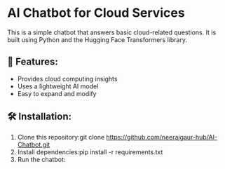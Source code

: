 
# AI Chatbot for Cloud Services

This is a simple chatbot that answers basic cloud-related questions.
It is built using Python and the Hugging Face Transformers library.

## 🚀 Features:
- Provides cloud computing insights
- Uses a lightweight AI model
- Easy to expand and modify

## 🛠 Installation:
1. Clone this repository:git clone https://github.com/neerajgaur-hub/AI-Chatbot.git
2. Install dependencies:pip install -r requirements.txt
3. Run the chatbot:
